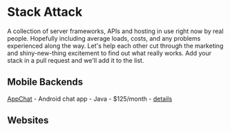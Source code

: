 # Stack Attack
A collection of server frameworks, APIs and hosting in use right now by real people. Hopefully including average loads, costs, and any problems experienced along the way. Let's help each other cut through the marketing and shiny-new-thing excitement to find out what really works. Add your stack in a pull request and we'll add it to the list.

## Mobile Backends

[AppChat](http://appchat.co) - Android chat app - Java - $125/month - [details](mobile/appchat.md)

## Websites
